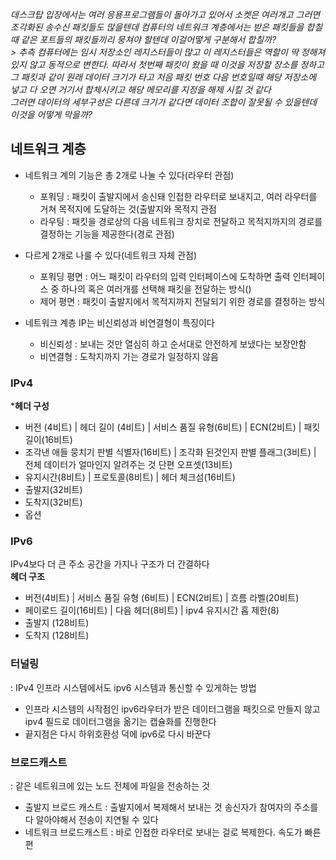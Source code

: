  
*데스크탑 입장에서는 여러 응용프로그램들이 돌아가고 있어서 소켓은 여러개고 그러면 조각화된 송수신 패킷들도 많을텐데 컴퓨터의 네트워크 계층에서는 받은 패킷들을 합칠 때 같은 포트들의 패킷들끼리 뭉쳐야 할텐데 이걸어떻게 구분해서 합칠까?*   
*> 추측 컴퓨터에는 임시 저장소인 레지스터들이 많고 이 레지스터들은 역할이 딱 정해져 있지 않고 동적으로 변한다. 따라서 첫번째 패킷이 왔을 때 이것을 저장할 장소를 정하고 그 패킷과 같이 원래 데이터 크기가 타고 처음 패킷 번호 다음 번호일때 해당 저장소에 넣고 다 오면 거기서 합체시키고 해당 메모리를 지정을 해제 시킬 것 같다*    
*그러면 데이터의 세부구성은 다른데 크기가 같다면 데이터 조합이 잘못될 수 있을텐데 이것을 어떻게 막을까?*   

## 네트워크 계층   
+ 네트워크 계의 기능은 총 2개로 나눌 수 있다(라우터 관점)   
  + 포워딩 :
    패킷이 출발지에서 송신돼 인접한 라우터로 보내지고, 여러 라우터를 거쳐 목적지에 도달하는 것(출발지와 목적지 관점   
  + 라우팅 :
    패킷을 경로상의 다음 네트워크 장치로 전달하고 목적지까지의 경로를 결정하는 기능을 제공한다(경로 관점)

+ 다르게 2개로 나룰 수 있다(네트워크 자체 관점)   
  + 포워딩 평면 :
    어느 패킷이 라우터의 입력 인터페이스에 도착하면 출력 인터페이스 중 하나의 혹은 여러개를 선택해 패킷을 전달하는 방식()
  + 제어 평면 :
    패킷이 출발지에서 목적지까지 전달되기 위한 경로를 결정하는 방식

+ 네트워크 계층 IP는 비신뢰성과 비연결형이 특징이다
  + 비신뢰성 :
    보내는 것만 열심히 하고 순서대로 안전하게 보냈다는 보장안함
  + 비연결형 :
    도착지까지 가는 경로가 일정하지 않음
### IPv4   
***헤더 구성**     
+ 버전 (4비트) | 헤더 길이 (4비트) | 서비스 품질 유형(6비트) | ECN(2비트) | 패킷길이(16비트)
+ 조각낸 애들 뭉치기 판별 식별자(16비트) | 조각화 된것인지 판별 플래그(3비트) | 전체 데이터가 얼마인지 알려주는 것 단편 오프셋(13비트)
+ 유지시간(8비트) | 프로토콜(8비트) | 헤더 체크섬(16비트)
+ 출발지(32비트)
+ 도착지(32비트)
+ 옵션

### IPv6   
IPv4보다 더 큰 주소 공간을 가지나 구조가 더 간결하다      
**헤더 구조**   
+ 버전(4비트) | 서비스 품질 유형 (6비트) | ECN(2비트) | 흐름 라벨(20비트)
+ 페이로드 길이(16비트) | 다음 헤더(8비트) | ipv4 유지시간 홉 제한(8)
+ 출발지 (128비트)
+ 도착지 (128비트)

### 터널링
: IPv4 인프라 시스템에서도 ipv6 시스템과 통신할 수 있게하는 방법   
+ 인프라 시스템의 시작점인 ipv6라우터가 받은 데이터그램을 패킷으로 만들지 않고 ipv4 필드로 데이터그램을 옮기는 캡슐화를 진행한다
+ 끝지점은 다시 하위호환성 덕에 ipv6로 다시 바꾼다

### 브로드캐스트   
: 같은 네트워크에 있는 노드 전체에 파일을 전송하는 것   
+ 출발지 브로드 캐스트
  : 출발지에서 복제해서 보내는 것 송신자가 참여자의 주소를 다 알아야해서 전송이 지연될 수 있다
+ 네트워크 브로드캐스트
  : 바로 인접한 라우터로 보내는 걸로 복제한다. 속도가 빠른 편
